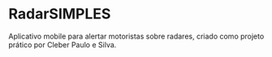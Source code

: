 # RadarSIMPLES
Aplicativo mobile para alertar motoristas sobre radares, criado como projeto prático por Cleber Paulo e Silva.

